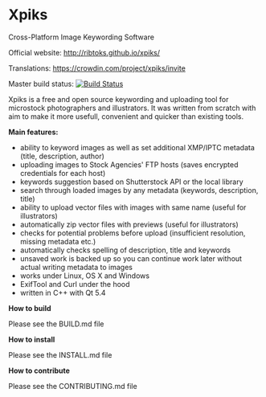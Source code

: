 Xpiks
=====

Cross-Platform Image Keywording Software

Official website: http://ribtoks.github.io/xpiks/

Translations: https://crowdin.com/project/xpiks/invite

Master build status: [![Build Status](https://travis-ci.org/Ribtoks/xpiks.svg?branch=master)](https://travis-ci.org/Ribtoks/xpiks)

Xpiks is a free and open source keywording and uploading tool for microstock photographers and illustrators. It was written from scratch with aim to make it more usefull, convenient and quicker than existing tools.

**Main features:**

- ability to keyword images as well as set additional XMP/IPTC metadata (title, description, author)
- uploading images to Stock Agencies' FTP hosts (saves encrypted credentials for each host)
- keywords suggestion based on Shutterstock API or the local library
- search through loaded images by any metadata (keywords, description, title)
- ability to upload vector files with images with same name (useful for illustrators)
- automatically zip vector files with previews (useful for illustrators)
- checks for potential problems before upload (insufficient resolution, missing metadata etc.)
- automatically checks spelling of description, title and keywords
- unsaved work is backed up so you can continue work later without actual writing metadata to images
- works under Linux, OS X and Windows
- ExifTool and Curl under the hood
- written in C++ with Qt 5.4

**How to build**

Please see the BUILD.md file

**How to install**

Please see the INSTALL.md file

**How to contribute**

Please see the CONTRIBUTING.md file
